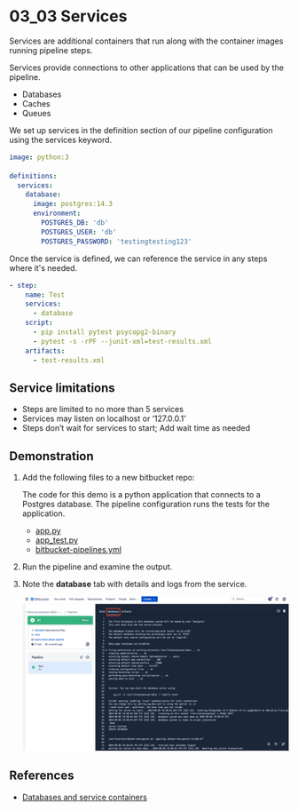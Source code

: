 # 03_03 Services

Services are additional containers that run along with the container images running pipeline steps.

Services provide connections to other applications that can be used by the pipeline.

- Databases
- Caches
- Queues

We set up services in the definition section of our pipeline configuration using the services keyword.

```yaml
image: python:3

definitions:
  services:
    database:
      image: postgres:14.3
      environment:
        POSTGRES_DB: 'db'
        POSTGRES_USER: 'db'
        POSTGRES_PASSWORD: 'testingtesting123'
```
Once the service is defined, we can reference the service in any steps where it's needed.

```yaml
- step:
    name: Test
    services:
      - database
    script:
      - pip install pytest psycopg2-binary
      - pytest -s -rPF --junit-xml=test-results.xml
    artifacts:
      - test-results.xml
```
## Service limitations

- Steps are limited to no more than 5 services
- Services may listen on localhost or ‘127.0.0.1’
- Steps don’t wait for services to start; Add wait time as needed

## Demonstration

1. Add the following files to a new bitbucket repo:

    The code for this demo is a python application that connects to a Postgres database.  The pipeline configuration runs the tests for the application.

    - [app.py](./app.py)
    - [app_test.py](./app_test.py)
    - [bitbucket-pipelines.yml](./bitbucket-pipelines.yml)

1. Run the pipeline and examine the output.
1. Note the **database** tab with details and logs from the service.

    ![The database tab in the pipeline output](./images/SCR-20240602-svkk.png)

## References
- [Databases and service containers](https://support.atlassian.com/bitbucket-cloud/docs/databases-and-service-containers/)
